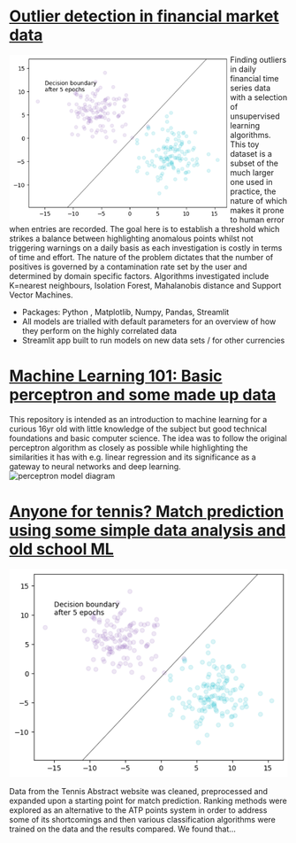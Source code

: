 # [Outlier detection in financial market data](https://github.com/dgwalters-1974/Streamlit_outliers)

<img align="left" src="https://github.com/dgwalters-1974/portfolio/blob/main/docs/assets/images/chart_new.png?raw=true" width="400" height="300" alt="My Image">

Finding outliers in daily financial time series data with a selection of unsupervised learning algorithms. This toy dataset is a subset of the much larger one
used in practice, the nature of which makes it prone to human error when entries are recorded. The goal here is to establish a threshold which strikes a balance between highlighting anomalous points whilst not triggering warnings on a daily basis as each investigation is costly in terms of time and effort. The nature of the problem dictates that the number of positives is governed by a contamination rate set by the user and determined by domain specific factors. Algorithms investigated include K=nearest neighbours, Isolation Forest, Mahalanobis distance and Support Vector Machines.
* Packages: Python , Matplotlib, Numpy, Pandas, Streamlit
* All models are trialled with default parameters for an overview of how they perform on the highly correlated data
* Streamlit app built to run models on new data sets / for other currencies

# [Machine Learning 101: Basic perceptron and some made up data](https://github.com/dgwalters-1974/perceptron_fun)
This repository is intended as an introduction to machine learning for a curious 16yr old with little knowledge of the subject but good technical foundations and
basic computer science. The idea was to follow the original perceptron algorithm as closely as possible while highlighting the similarities it has with e.g. linear
regression and its significance as a gateway to neural networks and deep learning.
![perceptron model diagram](https://github.com/dgwalters-1974/portfolio_site/blob/main/docs/assets/images/The-Perceptron-model.png?raw=true)

# [Anyone for tennis? Match prediction using some simple data analysis and old school ML](https://github.com/dgwalters-1974/jup_notebook/)

![tennis imagel diagram](https://github.com/dgwalters-1974/portfolio/blob/main/docs/assets/images/chart_new.png?raw=true)

Data from the Tennis Abstract website was cleaned, preprocessed and expanded upon a starting point for match prediction. Ranking methods were explored as an
alternative to the ATP points system in order to address some of its shortcomings and then various classification algorithms were trained on the data and the results
compared. We found that...
